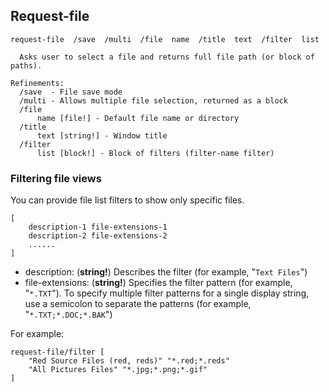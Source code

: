 ## Request-file
```
request-file  /save  /multi  /file  name  /title  text  /filter  list

  Asks user to select a file and returns full file path (or block of paths).

Refinements:
  /save  - File save mode
  /multi - Allows multiple file selection, returned as a block
  /file
      name [file!] - Default file name or directory
  /title
      text [string!] - Window title
  /filter
      list [block!] - Block of filters (filter-name filter) 
```

### Filtering file views
You can provide file list filters to show only specific files. 

```
[
    description-1 file-extensions-1
    description-2 file-extensions-2
    ......
]
```
* description: (**string!**) Describes the filter (for example, "`Text Files`")
* file-extensions: (**string!**) Specifies the filter pattern (for example, "`*.TXT`"). To specify multiple filter patterns for a single display string, use a semicolon to separate the patterns (for example, "`*.TXT;*.DOC;*.BAK`")

For example:

```
request-file/filter [
    "Red Source Files (red, reds)" "*.red;*.reds"
    "All Pictures Files" "*.jpg;*.png;*.gif"
]
```